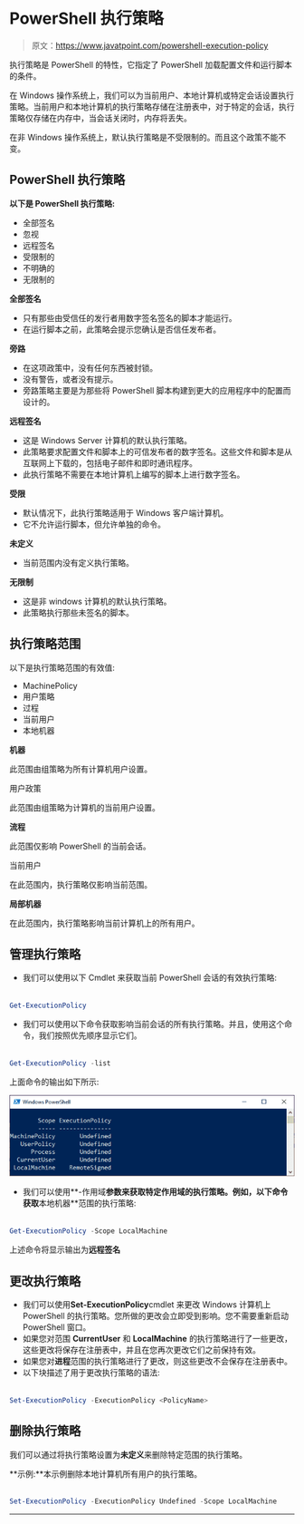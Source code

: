 # PowerShell 执行策略

> 原文：<https://www.javatpoint.com/powershell-execution-policy>

执行策略是 PowerShell 的特性，它指定了 PowerShell 加载配置文件和运行脚本的条件。

在 Windows 操作系统上，我们可以为当前用户、本地计算机或特定会话设置执行策略。当前用户和本地计算机的执行策略存储在注册表中，对于特定的会话，执行策略仅存储在内存中，当会话关闭时，内存将丢失。

在非 Windows 操作系统上，默认执行策略是不受限制的。而且这个政策不能不变。

## PowerShell 执行策略

**以下是 PowerShell 执行策略:**

*   全部签名
*   忽视
*   远程签名
*   受限制的
*   不明确的
*   无限制的

**全部签名**

*   只有那些由受信任的发行者用数字签名签名的脚本才能运行。
*   在运行脚本之前，此策略会提示您确认是否信任发布者。

**旁路**

*   在这项政策中，没有任何东西被封锁。
*   没有警告，或者没有提示。
*   旁路策略主要是为那些将 PowerShell 脚本构建到更大的应用程序中的配置而设计的。

**远程签名**

*   这是 Windows Server 计算机的默认执行策略。
*   此策略要求配置文件和脚本上的可信发布者的数字签名。这些文件和脚本是从互联网上下载的，包括电子邮件和即时通讯程序。
*   此执行策略不需要在本地计算机上编写的脚本上进行数字签名。

**受限**

*   默认情况下，此执行策略适用于 Windows 客户端计算机。
*   它不允许运行脚本，但允许单独的命令。

**未定义**

*   当前范围内没有定义执行策略。

**无限制**

*   这是非 windows 计算机的默认执行策略。
*   此策略执行那些未签名的脚本。

## 执行策略范围

以下是执行策略范围的有效值:

*   MachinePolicy
*   用户策略
*   过程
*   当前用户
*   本地机器

**机器**

此范围由组策略为所有计算机用户设置。

用户政策

此范围由组策略为计算机的当前用户设置。

**流程**

此范围仅影响 PowerShell 的当前会话。

当前用户

在此范围内，执行策略仅影响当前范围。

**局部机器**

在此范围内，执行策略影响当前计算机上的所有用户。

## 管理执行策略

*   我们可以使用以下 Cmdlet 来获取当前 PowerShell 会话的有效执行策略:

```ps1

Get-ExecutionPolicy

```

*   我们可以使用以下命令获取影响当前会话的所有执行策略。并且，使用这个命令，我们按照优先顺序显示它们。

```ps1

Get-ExecutionPolicy -list

```

上面命令的输出如下所示:

![PowerShell Execution Policy](img/556a8f1742a40812d5bbe3bd06c20eff.png)

*   我们可以使用**-作用域**参数来获取特定作用域的执行策略。例如，以下命令获取**本地机器**范围的执行策略:

```ps1

Get-ExecutionPolicy -Scope LocalMachine 

```

上述命令将显示输出为**远程签名**

## 更改执行策略

*   我们可以使用**Set-ExecutionPolicy**cmdlet 来更改 Windows 计算机上 PowerShell 的执行策略。您所做的更改会立即受到影响。您不需要重新启动 PowerShell 窗口。
*   如果您对范围 **CurrentUser** 和 **LocalMachine** 的执行策略进行了一些更改，这些更改将保存在注册表中，并且在您再次更改它们之前保持有效。
*   如果您对**进程**范围的执行策略进行了更改，则这些更改不会保存在注册表中。
*   以下块描述了用于更改执行策略的语法:

```ps1

Set-ExecutionPolicy -ExecutionPolicy <PolicyName>

```

## 删除执行策略

我们可以通过将执行策略设置为**未定义**来删除特定范围的执行策略。

**示例:**本示例删除本地计算机所有用户的执行策略。

```ps1

Set-ExecutionPolicy -ExecutionPolicy Undefined -Scope LocalMachine

```

* * *